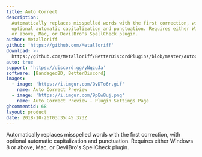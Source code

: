 ```yaml
---
title: Auto Correct
description:
  Automatically replaces misspelled words with the first correction, with
  optional automatic capitalization and punctuation. Requires either Windows 8
  or above, Mac, or DevilBro's SpellCheck plugin.
author: Metalloriff
github: 'https://github.com/Metalloriff'
download: >-
  https://github.com/Metalloriff/BetterDiscordPlugins/blob/master/AutoCorrect.plugin.js
auto: true
support: 'https://discord.gg/yNqzuJa'
software: [BandagedBD, BetterDiscord]
images:
  - image: 'https://i.imgur.com/OvDTo6r.gif'
    name: Auto Correct Preview
  - image: 'https://i.imgur.com/9pEw8uj.png'
    name: Auto Correct Preview - Plugin Settings Page
ghcommentid: 68
layout: product
date: 2018-10-26T03:35:45.373Z
---
```

Automatically replaces misspelled words with the first correction, with optional automatic capitalization and punctuation. Requires either Windows 8 or above, Mac, or DevilBro's SpellCheck plugin.